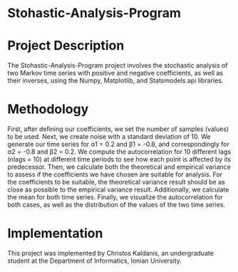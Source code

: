 # Stohastic-Analysis-Program


# Project Description
The Stohastic-Analysis-Program project involves the stochastic analysis of two Markov time series with positive and negative coefficients, as well as their inverses, using the Numpy, Matplotlib, and Statsmodels.api libraries.

# Methodology
First, after defining our coefficients, we set the number of samples (values) to be used. Next, we create noise with a standard deviation of 10. We generate our time series for α1 = 0.2 and β1 = -0.8, and correspondingly for α2 = -0.8 and β2 = 0.2. We compute the autocorrelation for 10 different lags (nlags = 10) at different time periods to see how each point is affected by its predecessor. Then, we calculate both the theoretical and empirical variance to assess if the coefficients we have chosen are suitable for analysis. For the coefficients to be suitable, the theoretical variance result should be as close as possible to the empirical variance result. Additionally, we calculate the mean for both time series. Finally, we visualize the autocorrelation for both cases, as well as the distribution of the values of the two time series.

# Implementation
This project was implemented by Christos Kaldanis, an undergraduate student at the Department of Informatics, Ionian University.


